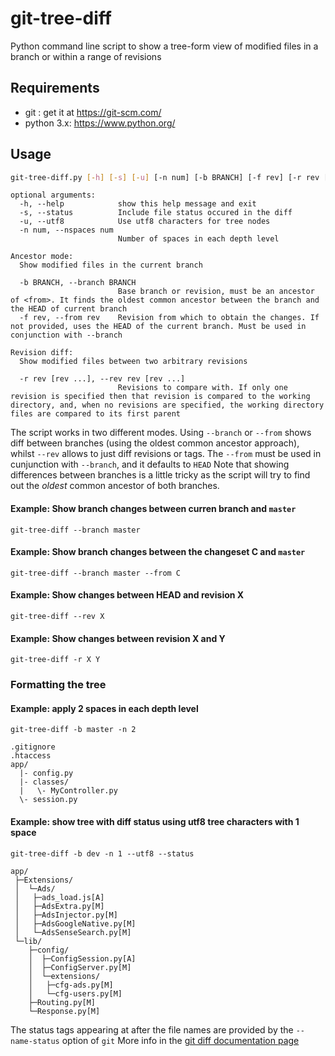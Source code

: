 # git-tree-diff
Python command line script to show a tree-form view of modified files in a branch or within a range of revisions

## Requirements
  * git : get it at https://git-scm.com/
  * python 3.x: https://www.python.org/

## Usage

```bash
git-tree-diff.py [-h] [-s] [-u] [-n num] [-b BRANCH] [-f rev] [-r rev [rev ...]]
```

```
optional arguments:
  -h, --help            show this help message and exit
  -s, --status          Include file status occured in the diff
  -u, --utf8            Use utf8 characters for tree nodes
  -n num, --nspaces num
                        Number of spaces in each depth level

Ancestor mode:
  Show modified files in the current branch

  -b BRANCH, --branch BRANCH
                        Base branch or revision, must be an ancestor of <from>. It finds the oldest common ancestor between the branch and the HEAD of current branch
  -f rev, --from rev    Revision from which to obtain the changes. If not provided, uses the HEAD of the current branch. Must be used in conjunction with --branch

Revision diff:
  Show modified files between two arbitrary revisions

  -r rev [rev ...], --rev rev [rev ...]
                        Revisions to compare with. If only one revision is specified then that revision is compared to the working directory, and, when no revisions are specified, the working directory files are compared to its first parent
```

The script works in two different modes. Using `--branch` or `--from` shows diff between branches (using the oldest common ancestor approach), whilst `--rev` allows to just diff revisions or tags.
The `--from` must be used in cunjunction with `--branch`, and it defaults to `HEAD`
Note that showing differences between branches is a little tricky as the script will try to find out the *oldest* common ancestor of both branches.


#### Example: Show branch changes between curren branch and `master`
```
git-tree-diff --branch master
```

#### Example: Show branch changes between the changeset C and `master`
```
git-tree-diff --branch master --from C
```

#### Example: Show changes between HEAD and revision X
```
git-tree-diff --rev X
```

#### Example: Show changes between revision X and Y
```
git-tree-diff -r X Y
```

### Formatting the tree
#### Example: apply 2 spaces in each depth level
```
git-tree-diff -b master -n 2
```
```
.gitignore
.htaccess
app/
  |- config.py
  |- classes/
  |   \- MyController.py
  \- session.py
```

#### Example: show tree with diff status using utf8 tree characters with 1 space 

```
git-tree-diff -b dev -n 1 --utf8 --status
```
```
app/
 ├─Extensions/
 │  └─Ads/
 │   ├─ads_load.js[A]
 │   ├─AdsExtra.py[M]
 │   ├─AdsInjector.py[M]
 │   ├─AdsGoogleNative.py[M]
 │   └─AdsSenseSearch.py[M]
 └─lib/
    ├─config/
    │  ├─ConfigSession.py[A]
    │  ├─ConfigServer.py[M]
    │  └─extensions/
    │   ├─cfg-ads.py[M]
    │   └─cfg-users.py[M]
    ├─Routing.py[M]
    └─Response.py[M]
 ```

The status tags appearing at after the file names are provided by the `--name-status` option of `git`
More info in the [git diff documentation page](https://git-scm.com/docs/git-diff#Documentation/git-diff.txt---diff-filterACDMRTUXB82308203)
